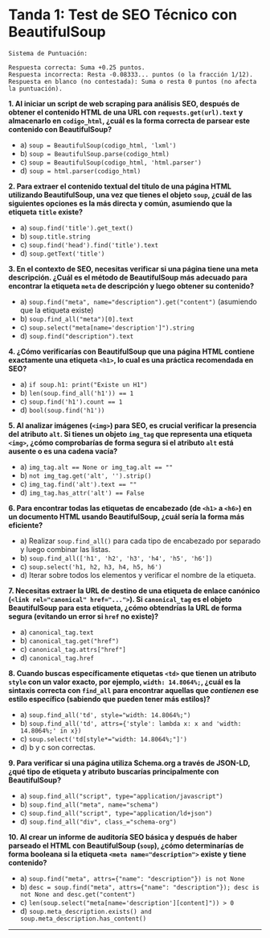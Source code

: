 # Tanda 1: Test de SEO Técnico con BeautifulSoup

```
Sistema de Puntuación:

Respuesta correcta: Suma +0.25 puntos.
Respuesta incorrecta: Resta -0.08333... puntos (o la fracción 1/12).
Respuesta en blanco (no contestada): Suma o resta 0 puntos (no afecta la puntuación).
```

**1. Al iniciar un script de web scraping para análisis SEO, después de obtener el contenido HTML de una URL con `requests.get(url).text` y almacenarlo en `codigo_html`, ¿cuál es la forma correcta de parsear este contenido con BeautifulSoup?**

   - a) `soup = BeautifulSoup(codigo_html, 'lxml')`
   - b) `soup = BeautifulSoup.parse(codigo_html)`
   - c) `soup = BeautifulSoup(codigo_html, 'html.parser')`
   - d) `soup = html.parser(codigo_html)`

**2. Para extraer el contenido textual del título de una página HTML utilizando BeautifulSoup, una vez que tienes el objeto `soup`, ¿cuál de las siguientes opciones es la más directa y común, asumiendo que la etiqueta `title` existe?**

   - a) `soup.find('title').get_text()`
   - b) `soup.title.string`
   - c) `soup.find('head').find('title').text`
   - d) `soup.getText('title')`

**3. En el contexto de SEO, necesitas verificar si una página tiene una meta descripción. ¿Cuál es el método de BeautifulSoup más adecuado para encontrar la etiqueta `meta` de descripción y luego obtener su contenido?**

   - a) `soup.find("meta", name="description").get("content")` (asumiendo que la etiqueta existe)
   - b) `soup.find_all("meta")[0].text`
   - c) `soup.select("meta[name='description']").string`
   - d) `soup.find("description").text`

**4. ¿Cómo verificarías con BeautifulSoup que una página HTML contiene exactamente una etiqueta `<h1>`, lo cual es una práctica recomendada en SEO?**

   - a) `if soup.h1: print("Existe un H1")`
   - b) `len(soup.find_all('h1')) == 1`
   - c) `soup.find('h1').count == 1`
   - d) `bool(soup.find('h1'))`

**5. Al analizar imágenes (`<img>`) para SEO, es crucial verificar la presencia del atributo `alt`. Si tienes un objeto `img_tag` que representa una etiqueta `<img>`, ¿cómo comprobarías de forma segura si el atributo `alt` está ausente o es una cadena vacía?**

  -  a) `img_tag.alt == None or img_tag.alt == ""`
 -   b) `not img_tag.get('alt', '').strip()`
  -  c) `img_tag.find('alt').text == ""`
  -  d) `img_tag.has_attr('alt') == False`

**6. Para encontrar todas las etiquetas de encabezado (de `<h1>` a `<h6>`) en un documento HTML usando BeautifulSoup, ¿cuál sería la forma más eficiente?**

   - a) Realizar `soup.find_all()` para cada tipo de encabezado por separado y luego combinar las listas.
   - b) `soup.find_all(['h1', 'h2', 'h3', 'h4', 'h5', 'h6'])`
   - c) `soup.select('h1, h2, h3, h4, h5, h6')`
   - d) Iterar sobre todos los elementos y verificar el nombre de la etiqueta.

**7. Necesitas extraer la URL de destino de una etiqueta de enlace canónico (`<link rel="canonical" href="...">`). Si `canonical_tag` es el objeto BeautifulSoup para esta etiqueta, ¿cómo obtendrías la URL de forma segura (evitando un error si `href` no existe)?**

   - a) `canonical_tag.text`
   - b) `canonical_tag.get("href")`
   - c) `canonical_tag.attrs["href"]`
   - d) `canonical_tag.href`

**8. Cuando buscas específicamente etiquetas `<td>` que tienen un atributo `style` con un valor exacto, por ejemplo, `width: 14.8064%;`, ¿cuál es la sintaxis correcta con `find_all` para encontrar aquellas que *contienen* ese estilo específico (sabiendo que pueden tener más estilos)?**

   - a) `soup.find_all('td', style="width: 14.8064%;")`
   - b) `soup.find_all('td', attrs={'style': lambda x: x and 'width: 14.8064%;' in x})`
   - c) `soup.select('td[style*="width: 14.8064%;"]')`
   - d) b y c son correctas.

**9. Para verificar si una página utiliza Schema.org a través de JSON-LD, ¿qué tipo de etiqueta y atributo buscarías principalmente con BeautifulSoup?**

   - a) `soup.find_all("script", type="application/javascript")`
   - b) `soup.find_all("meta", name="schema")`
   - c) `soup.find_all("script", type="application/ld+json")`
   - d) `soup.find_all("div", class_="schema-org")`

**10. Al crear un informe de auditoría SEO básica y después de haber parseado el HTML con BeautifulSoup (`soup`), ¿cómo determinarías de forma booleana si la etiqueta `<meta name="description">` existe y tiene contenido?**

 - a) `soup.find("meta", attrs={"name": "description"}) is not None`
 - b) `desc = soup.find("meta", attrs={"name": "description"}); desc is not None and desc.get("content")`
 - c) `len(soup.select("meta[name='description'][content]")) > 0`
 - d) `soup.meta_description.exists() and soup.meta_description.has_content()`

---